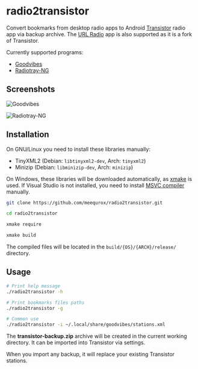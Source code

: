 # radio2transistor

Convert bookmarks from desktop radio apps to Android [Transistor](https://codeberg.org/y20k/transistor) radio app via backup archive. The [URL Radio](https://github.com/jamal2362/URL-Radio) app is also supported as it is a fork of Transistor.

Currently supported programs:

- [Goodvibes](https://gitlab.com/goodvibes/goodvibes)
- [Radiotray-NG](https://github.com/ebruck/radiotray-ng)

## Screenshots

![Goodvibes](https://i.ibb.co/kx5wXJK/preview.png)

![Radiotray-NG](https://i.ibb.co/2gRXCKW/preview.png)

## Installation

On GNU/Linux you need to install these libraries manually:

- TinyXML2 (Debian: `libtinyxml2-dev`, Arch: `tinyxml2`)
- Minizip (Debian: `libminizip-dev`, Arch: `minizip`)

On Windows, these libraries will be downloaded automatically, as [xmake](https://xmake.io/#/guide/installation) is used.
If Visual Studio is not installed, you need to install [MSVC compiler](https://visualstudio.microsoft.com/visual-cpp-build-tools/) manually.

```bash
git clone https://github.com/meequrox/radio2transistor.git

cd radio2transistor

xmake require

xmake build
```

The compiled files will be located in the `build/{OS}/{ARCH}/release/` directory.

## Usage

```bash
# Print help message
./radio2transistor -h

# Print bookmarks files paths
./radio2transistor -g

# Common use
./radio2transistor -i ~/.local/share/goodvibes/stations.xml
```

The __transistor-backup.zip__ archive will be created in the current working directory. It can be imported into Transistor via settings.

When you import any backup, it will replace your existing Transistor stations.
